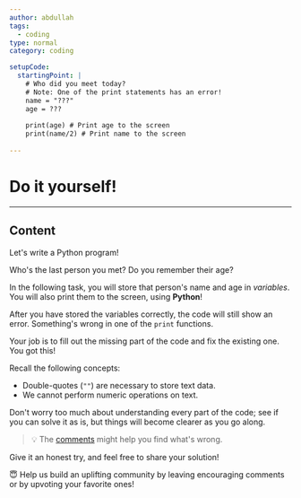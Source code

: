 ```yaml
---
author: abdullah
tags:
  - coding
type: normal
category: coding

setupCode:
  startingPoint: |
    # Who did you meet today?
    # Note: One of the print statements has an error!
    name = "???"
    age = ???
  
    print(age) # Print age to the screen
    print(name/2) # Print name to the screen
    
---
```

# Do it yourself!

---
## Content

Let's write a Python program!

Who's the last person you met? Do you remember their age?

In the following task, you will store that person's name and age in *variables*. You will also print them to the screen, using **Python**!

After you have stored the variables correctly, the code will still show an error. Something's wrong in one of the `print` functions. 

Your job is to fill out the missing part of the code and fix the existing one. You got this!

Recall the following concepts:

- Double-quotes (`""`) are necessary to store text data.
- We cannot perform numeric operations on text.

Don't worry too much about understanding every part of the code; see if you can solve it as is, but things will become clearer as you go along.

> 💡 The [comments](https://enki.com/glossary/general/comment) might help you find what's wrong.

Give it an honest try, and feel free to share your solution!

😇 Help us build an uplifting community by leaving encouraging comments or by upvoting your favorite ones!

